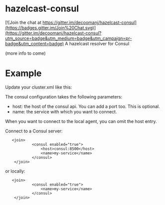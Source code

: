 # hazelcast-consul

[![Join the chat at https://gitter.im/decoomanj/hazelcast-consul](https://badges.gitter.im/Join%20Chat.svg)](https://gitter.im/decoomanj/hazelcast-consul?utm_source=badge&utm_medium=badge&utm_campaign=pr-badge&utm_content=badge)
A hazelcast resolver for Consul

(more info to come)

# Example

Update your cluster.xml like this:

The consul configuration takes the following parameters:
- host: the host of the consul api. You can add a port too. This is optional. 
- name: the service with which you want to connect.

When you want to connect to the local agent, you can omit the host entry.

Connect to a Consul server:

```
   <join>
            <consul enabled="true">
                <host>consul:8500</host>
                <name>my-service</name>
            </consul>
    </join>
```

or locally:

```
   <join>
            <consul enabled="true">
                <name>my-service</name>
            </consul>
    </join>
```
